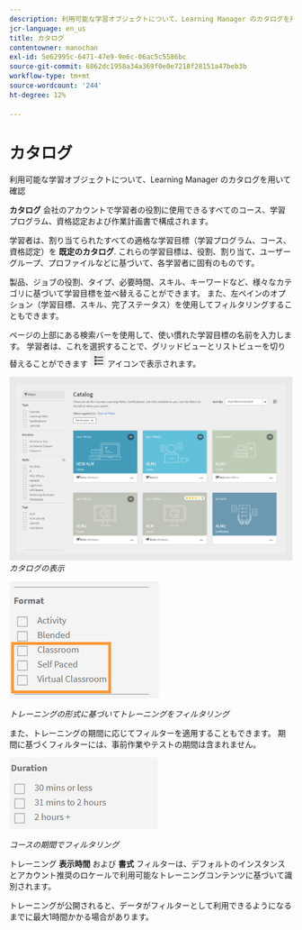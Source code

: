 ```yaml
---
description: 利用可能な学習オブジェクトについて、Learning Manager のカタログを用いて確認
jcr-language: en_us
title: カタログ
contentowner: manochan
exl-id: 5e62995c-6471-47e9-9e6c-06ac5c5586bc
source-git-commit: 6862dc1958a34a369f0e0e7218f28151a47beb3b
workflow-type: tm+mt
source-wordcount: '244'
ht-degree: 12%

---
```


# カタログ

利用可能な学習オブジェクトについて、Learning Manager のカタログを用いて確認

**カタログ** 会社のアカウントで学習者の役割に使用できるすべてのコース、学習プログラム、資格認定および作業計画書で構成されます。

学習者は、割り当てられたすべての適格な学習目標（学習プログラム、コース、資格認定）を **既定のカタログ**. これらの学習目標は、役割、割り当て、ユーザーグループ、プロファイルなどに基づいて、各学習者に固有のものです。

製品、ジョブの役割、タイプ、必要時間、スキル、キーワードなど、様々なカテゴリに基づいて学習目標を並べ替えることができます。 また、左ペインのオプション（学習目標、スキル、完了ステータス）を使用してフィルタリングすることもできます。

ページの上部にある検索バーを使用して、使い慣れた学習目標の名前を入力します。 学習者は、これを選択することで、グリッドビューとリストビューを切り替えることができます ![](assets/icon-list.png) アイコンで表示されます。

![](assets/catalogs.png)
*カタログの表示*

<!--As a learner, you can  filter training based on the format of training, for example, Classroom, Self-paced, or Virtual Classroom. In addition, the learner can also filter the trainings based on Training Duration. Skill Levels filter which is already available, can now be enabled/disabled by Administrator. -->

![](assets/image014.png)

*トレーニングの形式に基づいてトレーニングをフィルタリング*

また、トレーニングの期間に応じてフィルターを適用することもできます。 期間に基づくフィルターには、事前作業やテストの期間は含まれません。

![](assets/image015.png)

*コースの期間でフィルタリング*

トレーニング **表示時間** および **書式** フィルターは、デフォルトのインスタンスとアカウント推奨のロケールで利用可能なトレーニングコンテンツに基づいて識別されます。

トレーニングが公開されると、データがフィルターとして利用できるようになるまでに最大1時間かかる場合があります。
